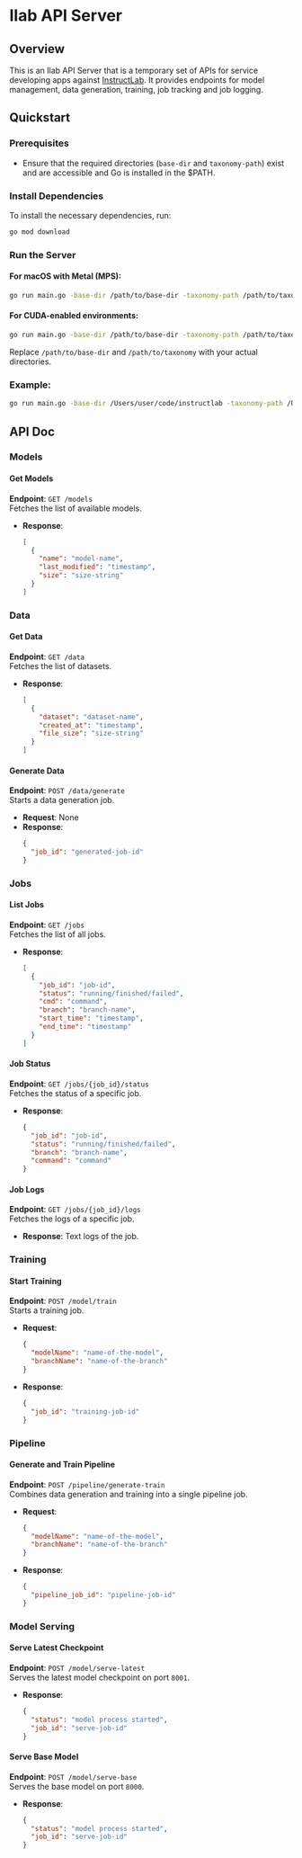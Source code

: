 # Ilab API Server

## Overview

This is an Ilab API Server that is a temporary set of APIs for service developing apps against [InstructLab](https://github.com/instructlab/). It provides endpoints for model management, data generation, training, job tracking and job logging.

## Quickstart

### Prerequisites

- Ensure that the required directories (`base-dir` and `taxonomy-path`) exist and are accessible and Go is installed in the $PATH.

### Install Dependencies

To install the necessary dependencies, run:

```bash
go mod download
```

### Run the Server

#### For macOS with Metal (MPS):
```bash
go run main.go -base-dir /path/to/base-dir -taxonomy-path /path/to/taxonomy -osx
```

#### For CUDA-enabled environments:
```bash
go run main.go -base-dir /path/to/base-dir -taxonomy-path /path/to/taxonomy -cuda
```

Replace `/path/to/base-dir` and `/path/to/taxonomy` with your actual directories.

### Example:
```bash
go run main.go -base-dir /Users/user/code/instructlab -taxonomy-path /Users/user/code/taxonomy -osx
```

## API Doc

### Models

#### Get Models
**Endpoint**: `GET /models`  
Fetches the list of available models.

- **Response**:
  ```json
  [
    {
      "name": "model-name",
      "last_modified": "timestamp",
      "size": "size-string"
    }
  ]
  ```

### Data

#### Get Data
**Endpoint**: `GET /data`  
Fetches the list of datasets.

- **Response**:
  ```json
  [
    {
      "dataset": "dataset-name",
      "created_at": "timestamp",
      "file_size": "size-string"
    }
  ]
  ```

#### Generate Data
**Endpoint**: `POST /data/generate`  
Starts a data generation job.

- **Request**: None
- **Response**:
  ```json
  {
    "job_id": "generated-job-id"
  }
  ```

### Jobs

#### List Jobs
**Endpoint**: `GET /jobs`  
Fetches the list of all jobs.

- **Response**:
  ```json
  [
    {
      "job_id": "job-id",
      "status": "running/finished/failed",
      "cmd": "command",
      "branch": "branch-name",
      "start_time": "timestamp",
      "end_time": "timestamp"
    }
  ]
  ```

#### Job Status
**Endpoint**: `GET /jobs/{job_id}/status`  
Fetches the status of a specific job.

- **Response**:
  ```json
  {
    "job_id": "job-id",
    "status": "running/finished/failed",
    "branch": "branch-name",
    "command": "command"
  }
  ```

#### Job Logs
**Endpoint**: `GET /jobs/{job_id}/logs`  
Fetches the logs of a specific job.

- **Response**: Text logs of the job.

### Training

#### Start Training
**Endpoint**: `POST /model/train`  
Starts a training job.

- **Request**:
  ```json
  {
    "modelName": "name-of-the-model",
    "branchName": "name-of-the-branch"
  }
  ```
- **Response**:
  ```json
  {
    "job_id": "training-job-id"
  }
  ```

### Pipeline

#### Generate and Train Pipeline
**Endpoint**: `POST /pipeline/generate-train`  
Combines data generation and training into a single pipeline job.

- **Request**:
  ```json
  {
    "modelName": "name-of-the-model",
    "branchName": "name-of-the-branch"
  }
  ```
- **Response**:
  ```json
  {
    "pipeline_job_id": "pipeline-job-id"
  }
  ```

### Model Serving

#### Serve Latest Checkpoint
**Endpoint**: `POST /model/serve-latest`  
Serves the latest model checkpoint on port `8001`.

- **Response**:
  ```json
  {
    "status": "model process started",
    "job_id": "serve-job-id"
  }
  ```

#### Serve Base Model
**Endpoint**: `POST /model/serve-base`  
Serves the base model on port `8000`.

- **Response**:
  ```json
  {
    "status": "model process started",
    "job_id": "serve-job-id"
  }
  ```
```
